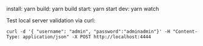 install: yarn
build: yarn build
start: yarn start
dev: yarn watch

Test local server validation via curl:

```
curl -d '{ "username": "admin", "password":"adminadmin"}' -H "Content-Type: application/json" -X POST http://localhost:4444
```
